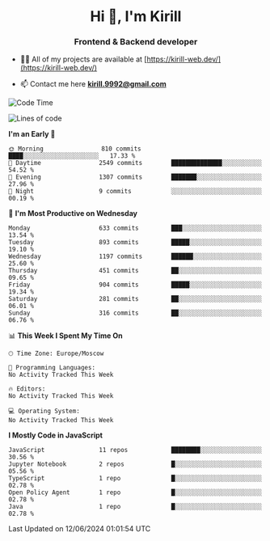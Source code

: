 <h1 align="center">Hi 👋, I'm Kirill</h1>
<h3 align="center">Frontend & Backend developer</h3>

- 👨‍💻 All of my projects are available at [https://kirill-web.dev/](https://kirill-web.dev/)

- 📫 Contact me here **kirill.9992@gmail.com**











<!--START_SECTION:waka-->
![Code Time](http://img.shields.io/badge/Code%20Time-1%2C841%20hrs%2034%20mins-blue)

![Lines of code](https://img.shields.io/badge/From%20Hello%20World%20I%27ve%20Written-4.6%20million%20lines%20of%20code-blue)

**I'm an Early 🐤** 

```text
🌞 Morning                810 commits         ████░░░░░░░░░░░░░░░░░░░░░   17.33 % 
🌆 Daytime                2549 commits        ██████████████░░░░░░░░░░░   54.52 % 
🌃 Evening                1307 commits        ███████░░░░░░░░░░░░░░░░░░   27.96 % 
🌙 Night                  9 commits           ░░░░░░░░░░░░░░░░░░░░░░░░░   00.19 % 
```
📅 **I'm Most Productive on Wednesday** 

```text
Monday                   633 commits         ███░░░░░░░░░░░░░░░░░░░░░░   13.54 % 
Tuesday                  893 commits         █████░░░░░░░░░░░░░░░░░░░░   19.10 % 
Wednesday                1197 commits        ██████░░░░░░░░░░░░░░░░░░░   25.60 % 
Thursday                 451 commits         ██░░░░░░░░░░░░░░░░░░░░░░░   09.65 % 
Friday                   904 commits         █████░░░░░░░░░░░░░░░░░░░░   19.34 % 
Saturday                 281 commits         ██░░░░░░░░░░░░░░░░░░░░░░░   06.01 % 
Sunday                   316 commits         ██░░░░░░░░░░░░░░░░░░░░░░░   06.76 % 
```


📊 **This Week I Spent My Time On** 

```text
🕑︎ Time Zone: Europe/Moscow

💬 Programming Languages: 
No Activity Tracked This Week

🔥 Editors: 
No Activity Tracked This Week

💻 Operating System: 
No Activity Tracked This Week
```

**I Mostly Code in JavaScript** 

```text
JavaScript               11 repos            ████████░░░░░░░░░░░░░░░░░   30.56 % 
Jupyter Notebook         2 repos             █░░░░░░░░░░░░░░░░░░░░░░░░   05.56 % 
TypeScript               1 repo              █░░░░░░░░░░░░░░░░░░░░░░░░   02.78 % 
Open Policy Agent        1 repo              █░░░░░░░░░░░░░░░░░░░░░░░░   02.78 % 
Java                     1 repo              █░░░░░░░░░░░░░░░░░░░░░░░░   02.78 % 
```




 Last Updated on 12/06/2024 01:01:54 UTC
<!--END_SECTION:waka-->
